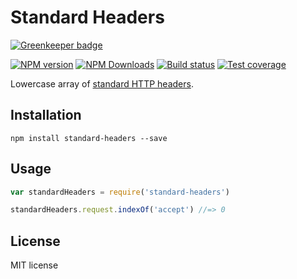 # Standard Headers

[![Greenkeeper badge](https://badges.greenkeeper.io/blakeembrey/standard-headers.svg)](https://greenkeeper.io/)

[![NPM version][npm-image]][npm-url]
[![NPM Downloads][downloads-image]][downloads-url]
[![Build status][travis-image]][travis-url]
[![Test coverage][coveralls-image]][coveralls-url]

Lowercase array of [standard HTTP headers](https://en.wikipedia.org/wiki/List_of_HTTP_header_fields).

## Installation

```
npm install standard-headers --save
```

## Usage

```js
var standardHeaders = require('standard-headers')

standardHeaders.request.indexOf('accept') //=> 0
```

## License

MIT license

[npm-image]: https://img.shields.io/npm/v/standard-headers.svg?style=flat
[npm-url]: https://npmjs.org/package/standard-headers
[downloads-image]: https://img.shields.io/npm/dm/standard-headers.svg?style=flat
[downloads-url]: https://npmjs.org/package/standard-headers
[travis-image]: https://img.shields.io/travis/blakeembrey/standard-headers.svg?style=flat
[travis-url]: https://travis-ci.org/blakeembrey/standard-headers
[coveralls-image]: https://img.shields.io/coveralls/blakeembrey/standard-headers.svg?style=flat
[coveralls-url]: https://coveralls.io/r/blakeembrey/standard-headers?branch=master
